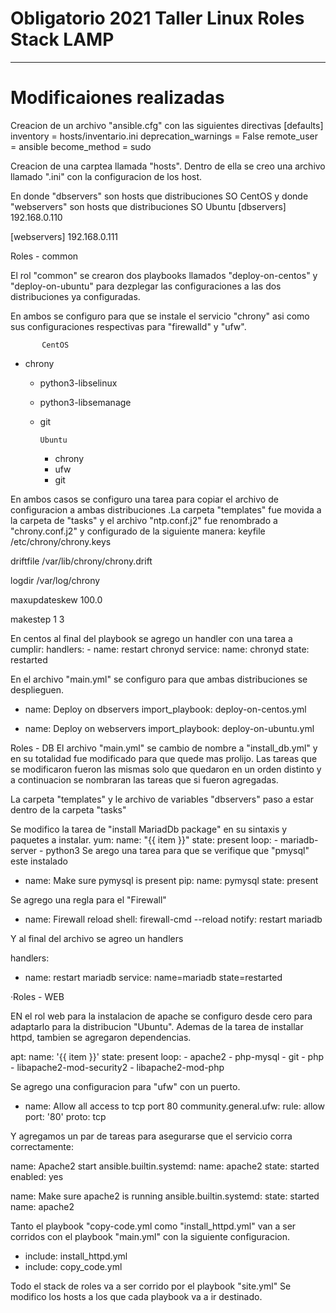 # Obligatorio 2021 Taller Linux Roles Stack LAMP
-------------------------------------------
# Modificaiones realizadas

Creacion de un archivo "ansible.cfg" con las siguientes directivas
[defaults]
inventory = hosts/inventario.ini
deprecation_warnings = False
remote_user = ansible
become_method = sudo

 Creacion de una carptea llamada "hosts". Dentro de ella se creo una archivo llamado ".ini" con la configuracion de los host.

En donde "dbservers" son hosts que distribuciones SO CentOS y donde "webservers" son hosts que distribuciones SO Ubuntu
[dbservers]
192.168.0.110

[webservers]
192.168.0.111

Roles - common

 El rol "common" se crearon dos playbooks llamados "deploy-on-centos" y "deploy-on-ubuntu" para dezplegar las configuraciones a las dos distribuciones ya configuradas.

 En ambos se configuro para que se instale el servicio "chrony" asi como sus configuraciones respectivas para "firewalld" y "ufw".
           
           CentOS                              
 - chrony
      - python3-libselinux             
      - python3-libsemanage
      - git
      
            Ubuntu 
        
        - chrony
        - ufw
        - git

En ambos casos se configuro una tarea para copiar el archivo de configuracion a ambas distribuciones .La carpeta "templates" fue movida a la carpeta de "tasks" y el archivo "ntp.conf.j2" fue renombrado a "chrony.conf.j2" y configurado de la siguiente manera:
keyfile /etc/chrony/chrony.keys


driftfile /var/lib/chrony/chrony.drift

logdir /var/log/chrony

maxupdateskew 100.0

makestep 1 3

En centos al final del playbook se agrego un handler con una tarea a cumplir: handlers:
            - name: restart chronyd
              service: 
                      name: chronyd
                      state: restarted

En el archivo "main.yml" se configuro para que ambas distribuciones se desplieguen.
  - name: Deploy on dbservers
    import_playbook: deploy-on-centos.yml
    

  - name: Deploy on webservers
    import_playbook: deploy-on-ubuntu.yml

 Roles - DB
El archivo "main.yml" se cambio de nombre a "install_db.yml" y en su totalidad fue modificado para que quede mas prolijo. Las tareas que se modificaron fueron las mismas solo que quedaron en un orden distinto y a continuacion se nombraran las tareas que si fueron agregadas.

La carpeta "templates" y le archivo de variables "dbservers" paso a estar dentro de la carpeta "tasks"

Se modifico la tarea de "install MariadDb package" en su sintaxis y paquetes a instalar.
   yum: 
      name: "{{ item }}" 
      state: present
    loop:
      - mariadb-server
      - python3
 Se arego una tarea para que se verifique que "pmysql" este instalado
- name: Make sure pymysql is present
    pip:
      name: pymysql
      state: present

 Se agrego una regla para el "Firewall"

- name: Firewall reload
    shell: firewall-cmd --reload
    notify: restart mariadb

 Y al final del archivo se agreo un handlers

handlers:
  - name: restart mariadb
    service: name=mariadb state=restarted 

 ·Roles - WEB

EN el rol web para la instalacion de apache se configuro desde cero para adaptarlo para la distribucion "Ubuntu". Ademas de la tarea de installar httpd, tambien se agregaron dependencias.

apt: 
      name: '{{ item }}'
      state: present
  loop:
        - apache2
        - php-mysql
        - git
        - php
        - libapache2-mod-security2
        - libapache2-mod-php

Se agrego una configuracion para "ufw" con un puerto.
- name: Allow all access to tcp port 80
  community.general.ufw:
      rule: allow
      port: '80'
      proto: tcp   

Y agregamos un par de tareas para asegurarse que el servicio corra correctamente:

name: Apache2 start
  ansible.builtin.systemd:
      name: apache2
      state: started
      enabled: yes

 name: Make sure apache2 is running
  ansible.builtin.systemd:
      state: started
      name: apache2

Tanto el playbook "copy-code.yml como "install_httpd.yml" van a ser corridos con el playbook "main.yml" con la siguiente configuracion.
  
- include: install_httpd.yml
- include: copy_code.yml  

Todo el stack de roles va a ser corrido por el playbook "site.yml"
Se modifico los hosts a los que cada playbook va a ir destinado.






